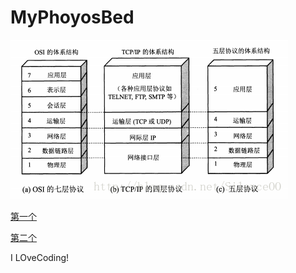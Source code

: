 # MyPhoyosBed
![sc](计算机网络images/20170822222325781.png)

[第一个](计算机网络学习/计算机网络理解.md)

[第二个](Export-4f4c2c04-7aab-4473-8fa1-8766e0fc41aa/image/5-b3772cd2-c6c8-4d4d-8877-fd31ddeebc49.md)

I LOveCoding!

